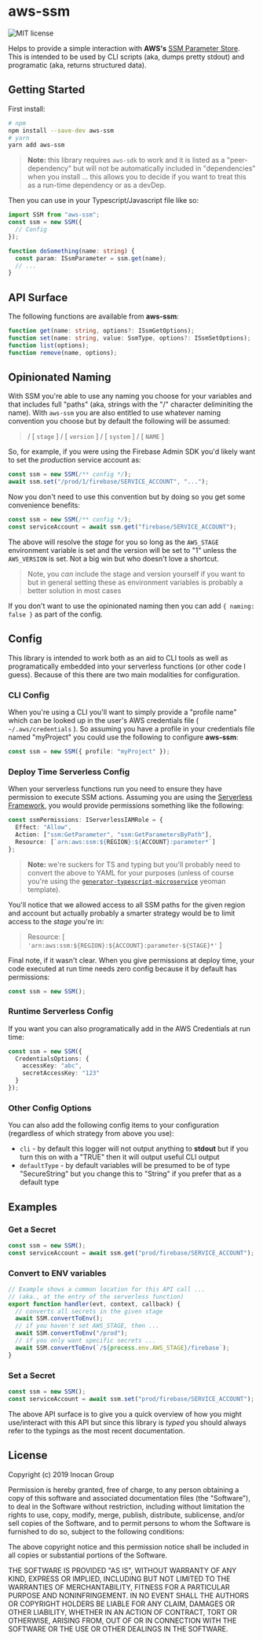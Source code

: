 # aws-ssm

![MIT license](https://img.shields.io/apm/l/:aws-ssm.svg)

Helps to provide a simple interaction with **AWS's**
[SSM Parameter Store](https://docs.aws.amazon.com/AWSJavaScriptSDK/latest/AWS/SSM.html#getParameter-property).
This is intended to be used by CLI scripts (aka, dumps pretty stdout) and programatic
(aka, returns structured data).

## Getting Started

First install:

```sh
# npm
npm install --save-dev aws-ssm
# yarn
yarn add aws-ssm
```

> **Note:** this library requires `aws-sdk` to work and it is listed as a
> "peer-dependency" but will not be automatically included in "dependencies" when you
> install ... this allows you to decide if you want to treat this as a run-time dependency
> or as a devDep.

Then you can use in your Typescript/Javascript file like so:

```typescript
import SSM from "aws-ssm";
const ssm = new SSM({
  // Config
});

function doSomething(name: string) {
  const param: ISsmParameter = ssm.get(name);
  // ...
}
```

## API Surface

The following functions are available from **aws-ssm**:

```typescript
function get(name: string, options?: ISsmGetOptions);
function set(name: string, value: SsmType, options?: ISsmSetOptions);
function list(options);
function remove(name, options);
```

## Opinionated Naming

With SSM you're able to use any naming you choose for your variables and that includes
full "paths" (aka, strings with the "/" character deliminiting the name). With `aws-ssm`
you are also entitled to use whatever naming convention you choose but by default the
following will be assumed:

> / [ `stage` ] / [ `version` ] / [ `system` ] / [ `NAME` ]

So, for example, if you were using the Firebase Admin SDK you'd likely want to set the
_production_ service account as:

```typescript
const ssm = new SSM(/** config */);
await ssm.set("/prod/1/firebase/SERVICE_ACCOUNT", "...");
```

Now you don't need to use this convention but by doing so you get some convenience
benefits:

```typescript
const ssm = new SSM(/** config */);
const serviceAccount = await ssm.get("firebase/SERVICE_ACCOUNT");
```

The above will resolve the _stage_ for you so long as the `AWS_STAGE` environment variable
is set and the version will be set to "1" unless the `AWS_VERSION` is set. Not a big win
but who doesn't love a shortcut.

> Note, you _can_ include the stage and version yourself if you want to but in general
> setting these as environment variables is probably a better solution in most cases

If you don't want to use the opinionated naming then you can add `{ naming: false }` as
part of the config.

## Config

This library is intended to work both as an aid to CLI tools as well as programatically
embedded into your serverless functions (or other code I guess). Because of this there are
two main modalities for configuration.

### CLI Config

When you're using a CLI you'll want to simply provide a "profile name" which can be looked
up in the user's AWS credentials file ( `~/.aws/credentials` ). So assuming you have a
profile in your credentials file named "myProject" you could use the following to
configure **aws-ssm**:

```typescript
const ssm = new SSM({ profile: "myProject" });
```

### Deploy Time Serverless Config

When your serverless functions run you need to ensure they have permission to execute SSM
actions. Assuming you are using the [Serverless Framework](https://serverless.com), you
would provide permissions something like the following:

```typescript
const ssmPermissions: IServerlessIAMRole = {
  Effect: "Allow",
  Action: ["ssm:GetParameter", "ssm:GetParametersByPath"],
  Resource: [`arn:aws:ssm:${REGION}:${ACCOUNT}:parameter*`]
};
```

> **Note:** we're suckers for TS and typing but you'll probably need to convert the above
> to YAML for your purposes (unless of course you're using the
> [`generator-typescript-microservice`](https://github.com/lifegadget/generator-typescript-microservice)
> yeoman template).

You'll notice that we allowed access to all SSM paths for the given region and account but
actually probably a smarter strategy would be to limit access to the _stage_ you're in:

> Resource: [ `'arn:aws:ssm:${REGION}:${ACCOUNT}:parameter-${STAGE}*'` ]

Final note, if it wasn't clear. When you give permissions at deploy time, your code
executed at run time needs zero config because it by default has permissions:

```typescript
const ssm = new SSM();
```

### Runtime Serverless Config

If you want you can also programatically add in the AWS Credentials at run time:

```typescript
const ssm = new SSM({
  CredentialsOptions: {
    accessKey: "abc",
    secretAccessKey: "123"
  }
});
```

### Other Config Options

You can also add the following config items to your configuration (regardless of which
strategy from above you use):

- `cli` - by default this logger will not output anything to **stdout** but if you turn
  this on with a "TRUE" then it will output useful CLI output
- `defaultType` - by default variables will be presumed to be of type "SecureString" but
  you change this to "String" if you prefer that as a default type

## Examples

### Get a Secret

```typescript
const ssm = new SSM();
const serviceAccount = await ssm.get("prod/firebase/SERVICE_ACCOUNT");
```

### Convert to ENV variables

```typescript
// Example shows a common location for this API call ...
// (aka., at the entry of the serverless function)
export function handler(evt, context, callback) {
  // converts all secrets in the given stage
  await SSM.convertToEnv();
  // if you haven't set AWS_STAGE, then ...
  await SSM.convertToEnv("/prod");
  // if you only want specific secrets ...
  await SSM.convertToEnv(`/${process.env.AWS_STAGE}/firebase`);
}
```

### Set a Secret

```typescript
const ssm = new SSM();
const serviceAccount = await ssm.set("prod/firebase/SERVICE_ACCOUNT");
```

The above API surface is to give you a quick overview of how you might use/interact with
this API but since this library is _typed_ you should always refer to the typings as the
most recent documentation.

## License

Copyright (c) 2019 Inocan Group

Permission is hereby granted, free of charge, to any person obtaining a copy of this
software and associated documentation files (the "Software"), to deal in the Software
without restriction, including without limitation the rights to use, copy, modify, merge,
publish, distribute, sublicense, and/or sell copies of the Software, and to permit persons
to whom the Software is furnished to do so, subject to the following conditions:

The above copyright notice and this permission notice shall be included in all copies or
substantial portions of the Software.

THE SOFTWARE IS PROVIDED "AS IS", WITHOUT WARRANTY OF ANY KIND, EXPRESS OR IMPLIED,
INCLUDING BUT NOT LIMITED TO THE WARRANTIES OF MERCHANTABILITY, FITNESS FOR A PARTICULAR
PURPOSE AND NONINFRINGEMENT. IN NO EVENT SHALL THE AUTHORS OR COPYRIGHT HOLDERS BE LIABLE
FOR ANY CLAIM, DAMAGES OR OTHER LIABILITY, WHETHER IN AN ACTION OF CONTRACT, TORT OR
OTHERWISE, ARISING FROM, OUT OF OR IN CONNECTION WITH THE SOFTWARE OR THE USE OR OTHER
DEALINGS IN THE SOFTWARE.
